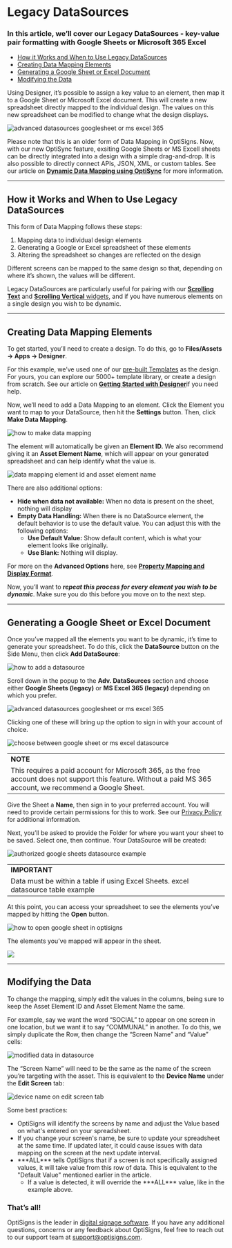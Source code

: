 # Legacy DataSources

### In this article, we’ll cover our Legacy DataSources - key-value pair formatting with Google Sheets or Microsoft 365 Excel

* [How it Works and When to Use Legacy DataSources](#HowitWorks)
* [Creating Data Mapping Elements](#Creating)
* [Generating a Google Sheet or Excel Document](#Generating)
* [Modifying the Data](#Modifying)

Using Designer, it’s possible to assign a key value to an element, then map it to a Google Sheet or Microsoft Excel document. This will create a new spreadsheet directly mapped to the individual design. The values on this new spreadsheet can be modified to change what the design displays.

![advanced datasources googlesheet or ms excel 365](https://support.optisigns.com/hc/article_attachments/42915203035795)

Please note that this is an older form of Data Mapping in OptiSigns. Now, with our new OptiSync feature, exsiting Google Sheets or MS Excell sheets can be directly integrated into a design with a simple drag-and-drop. It is also possible to directly connect APIs, JSON, XML, or custom tables. See our article on [**Dynamic Data Mapping using OptiSync**](https://support.optisigns.com/hc/en-us/articles/29217646663187-How-to-Set-Up-Dynamic-Data-Mapping-with-OptiSync) for more information.

---

How it Works and When to Use Legacy DataSources
-----------------------------------------------

This form of Data Mapping follows these steps:

1. Mapping data to individual design elements
2. Generating a Google or Excel spreadsheet of these elements
3. Altering the spreadsheet so changes are reflected on the design

Different screens can be mapped to the same design so that, depending on where it’s shown, the values will be different.

Legacy DataSources are particularly useful for pairing with our [**Scrolling Text**](https://support.optisigns.com/hc/en-us/articles/42436941395475-Widgets-in-Designer#ScrollingText) and [**Scrolling Vertical** widgets](https://support.optisigns.com/hc/en-us/articles/42436941395475-Widgets-in-Designer#ScrollingVertical), and if you have numerous elements on a single design you wish to be dynamic.

---

Creating Data Mapping Elements
------------------------------

To get started, you’ll need to create a design. To do this, go to **Files/Assets → Apps → Designer**.

For this example, we’ve used one of our [pre-built Templates](https://canvas.optisigns.com/) as the design. For yours, you can explore our 5000+ template library, or create a design from scratch. See our article on [**Getting Started with Designer**](https://support.optisigns.com/hc/en-us/articles/42087942047379-Getting-Started-with-Designer)if you need help.

Now, we’ll need to add a Data Mapping to an element. Click the Element you want to map to your DataSource, then hit the **Settings** button. Then, click **Make Data Mapping**.

![how to make data mapping](https://support.optisigns.com/hc/article_attachments/42915219044243)

The element will automatically be given an **Element ID.** We also recommend giving it an **Asset Element Name**, which will appear on your generated spreadsheet and can help identify what the value is.

![data mapping element id and asset element name](https://support.optisigns.com/hc/article_attachments/42915203032083)

There are also additional options:

* **Hide when data not available:** When no data is present on the sheet, nothing will display
* **Empty Data Handling:** When there is no DataSource element, the default behavior is to use the default value. You can adjust this with the following options:
  + **Use Default Value:** Show default content, which is what your element looks like originally.
  + **Use Blank:** Nothing will display.

For more on the **Advanced Options** here, see [**Property Mapping and Display Format**](https://support.optisigns.com/hc/en-us/articles/29217646663187-How-to-Set-Up-Dynamic-Data-Mapping-with-OptiSync#Property).

Now, you’ll want to ***repeat this process for every element you wish to be dynamic***. Make sure you do this before you move on to the next step.

---

Generating a Google Sheet or Excel Document
-------------------------------------------

Once you’ve mapped all the elements you want to be dynamic, it’s time to generate your spreadsheet. To do this, click the **DataSource** button on the Side Menu, then click **Add DataSource**:

![how to add a datasource](https://support.optisigns.com/hc/article_attachments/42915203033491)

Scroll down in the popup to the **Adv. DataSources** section and choose either **Google Sheets (legacy)** or **MS Excel 365 (legacy)** depending on which you prefer.

![advanced datasources googlesheet or ms excel 365](https://support.optisigns.com/hc/article_attachments/42915203035795)

Clicking one of these will bring up the option to sign in with your account of choice.

![choose between google sheet or ms excel datasource](https://support.optisigns.com/hc/article_attachments/42915203036819)

|  |
| --- |
| **NOTE** |
| This requires a paid account for Microsoft 365, as the free account does not support this feature. Without a paid MS 365 account, we recommend a Google Sheet. |

Give the Sheet a **Name**, then sign in to your preferred account. You will need to provide certain permissions for this to work. See our [Privacy Policy](https://www.optisigns.com/privacy-policy) for additional information.

Next, you’ll be asked to provide the Folder for where you want your sheet to be saved. Select one, then continue. Your DataSource will be created:

![authorized google sheets datasource example](https://support.optisigns.com/hc/article_attachments/42915203039123)

|  |
| --- |
| **IMPORTANT** |
| Data must be within a table if using Excel Sheets.  excel datasource table example |

At this point, you can access your spreadsheet to see the elements you’ve mapped by hitting the **Open** button.

![how to open google sheet in optisigns](https://support.optisigns.com/hc/article_attachments/42915219091475)

The elements you’ve mapped will appear in the sheet.

![](https://support.optisigns.com/hc/article_attachments/42915219094419)

---

Modifying the Data
------------------

To change the mapping, simply edit the values in the columns, being sure to keep the Asset Element ID and Asset Element Name the same.

For example, say we want the word “SOCIAL” to appear on one screen in one location, but we want it to say “COMMUNAL” in another. To do this, we simply duplicate the Row, then change the “Screen Name” and “Value” cells:

![modified data in datasource](https://support.optisigns.com/hc/article_attachments/42915203045779)

The “Screen Name” will need to be the same as the name of the screen you’re targeting with the asset. This is equivalent to the **Device Name** under the **Edit Screen** tab:

![device name on edit screen tab](https://support.optisigns.com/hc/article_attachments/42915203048467)

Some best practices:

* OptiSigns will identify the screens by name and adjust the Value based on what's entered on your spreadsheet.
* If you change your screen's name, be sure to update your spreadsheet at the same time. If updated later, it could cause issues with data mapping on the screen at the next update interval.
* \*\*\*ALL\*\*\* tells OptiSigns that if a screen is not specifically assigned values, it will take value from this row of data. This is equivalent to the "Default Value" mentioned earlier in the article.
  + If a value is detected, it will override the \*\*\*ALL\*\*\* value, like in the example above.

### **That’s all!**

OptiSigns is the leader in [digital signage software](https://www.optisigns.com/). If you have any additional questions, concerns or any feedback about OptiSigns, feel free to reach out to our support team at [support@optisigns.com](mailto:support@optisigns.com).